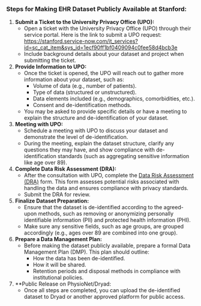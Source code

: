 ### Steps for Making EHR Dataset Publicly Available at Stanford:

1. **Submit a Ticket to the University Privacy Office (UPO):**
    - Open a ticket with the University Privacy Office (UPO) through their service portal. Here is the link to submit a UPO request:
     https://stanford.service-now.com/it_services?id=sc_cat_item&sys_id=1ecf90ff1bf0409094c0fee58d4bcb3e
    - Include background details about your dataset and project when submitting the ticket.
2. **Provide Information to UPO:**
    - Once the ticket is opened, the UPO will reach out to gather more information about your dataset, such as:
        - Volume of data (e.g., number of patients).
        - Type of data (structured or unstructured).
        - Data elements included (e.g., demographics, comorbidities, etc.).
        - Consent and de-identification methods.
    - You may be asked to provide specific details or have a meeting to explain the structure and de-identification of your dataset.
3. **Meeting with UPO:**
    - Schedule a meeting with UPO to discuss your dataset and demonstrate the level of de-identification.
    - During the meeting, explain the dataset structure, clarify any questions they may have, and show compliance with de-identification standards (such as aggregating sensitive information like age over 89).
4. **Complete Data Risk Assessment (DRA):**
    - After the consultation with UPO, complete the [Data Risk Assessment (DRA)](https://uit.stanford.edu/security/dra) form. This form assesses potential risks associated with handling the data and ensures compliance with privacy standards.
    - Submit the DRA for review.
5. **Finalize Dataset Preparation:**
    - Ensure that the dataset is de-identified according to the agreed-upon methods, such as removing or anonymizing personally identifiable information (PII) and protected health information (PHI).
    - Make sure any sensitive fields, such as age groups, are grouped accordingly (e.g., ages over 89 are combined into one group).
6. **Prepare a Data Management Plan:**
    - Before making the dataset publicly available, prepare a formal Data Management Plan (DMP). This plan should outline:
        - How the data has been de-identified.
        - How it will be shared.
        - Retention periods and disposal methods in compliance with institutional policies.
7. **Public Release on PhysioNet/Dryad:
    - Once all steps are completed, you can upload the de-identified dataset to Dryad or another approved platform for public access.
